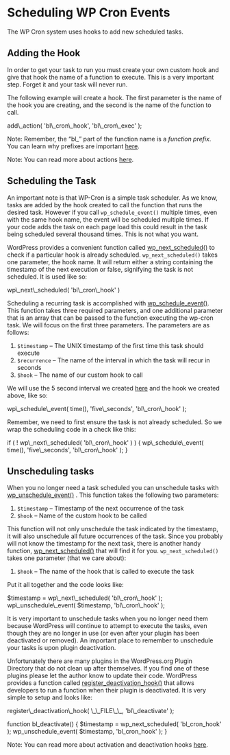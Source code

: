 # Scheduling WP Cron Events

The WP Cron system uses hooks to add new scheduled tasks.

## Adding the Hook

In order to get your task to run you must create your own custom hook and give that hook the name of a function to execute. This is a very important step. Forget it and your task will never run.

The following example will create a hook. The first parameter is the name of the hook you are creating, and the second is the name of the function to call.

</p>
add\_action( 'bl\_cron\_hook', 'bl\_cron\_exec' );
<p>

Note: Remember, the “bl\_” part of the function name is a *function prefix*. You can learn why prefixes are important [here](https://developer.wordpress.org/plugins/plugin-basics/best-practices/#prefix-everything).

Note: You can read more about actions [here](https://developer.wordpress.org/plugins/hooks/actions/).

## Scheduling the Task

An important note is that WP-Cron is a simple task scheduler. As we know, tasks are added by the hook created to call the function that runs the desired task. However if you call `wp_schedule_event()` multiple times, even with the same hook name, the event will be scheduled multiple times. If your code adds the task on each page load this could result in the task being scheduled several thousand times. This is not what you want.

WordPress provides a convenient function called [wp\_next\_scheduled()](https://developer.wordpress.org/reference/functions/wp_next_scheduled/) to check if a particular hook is already scheduled. `wp_next_scheduled()` takes one parameter, the hook name. It will return either a string containing the timestamp of the next execution or false, signifying the task is not scheduled. It is used like so:

</p>
wp\_next\_scheduled( 'bl\_cron\_hook' )
<p>

Scheduling a recurring task is accomplished with [wp\_schedule\_event()](https://developer.wordpress.org/reference/functions/wp_schedule_event/). This function takes three required parameters, and one additional parameter that is an array that can be passed to the function executing the wp-cron task. We will focus on the first three parameters. The parameters are as follows:

1.  `$timestamp` – The UNIX timestamp of the first time this task should execute
2.  `$recurrence` – The name of the interval in which the task will recur in seconds
3.  `$hook` – The name of our custom hook to call

We will use the 5 second interval we created [here](https://developer.wordpress.org/plugins/cron/understanding-wp-cron-scheduling/) and the hook we created above, like so:

</p>
wp\_schedule\_event( time(), 'five\_seconds', 'bl\_cron\_hook' );
<p>

Remember, we need to first ensure the task is not already scheduled. So we wrap the scheduling code in a check like this:

</p>
if ( ! wp\_next\_scheduled( 'bl\_cron\_hook' ) ) {
    wp\_schedule\_event( time(), 'five\_seconds', 'bl\_cron\_hook' );
}
<p>

## Unscheduling tasks

When you no longer need a task scheduled you can unschedule tasks with [wp\_unschedule\_event()](https://developer.wordpress.org/reference/functions/wp_unschedule_event/) . This function takes the following two parameters:

1.  `$timestamp` – Timestamp of the next occurrence of the task
2.  `$hook` – Name of the custom hook to be called

This function will not only unschedule the task indicated by the timestamp, it will also unschedule all future occurrences of the task. Since you probably will not know the timestamp for the next task, there is another handy function, [wp\_next\_scheduled()](https://developer.wordpress.org/reference/functions/wp_next_scheduled/) that will find it for you. `wp_next_scheduled()` takes one parameter (that we care about):

1.  `$hook` – The name of the hook that is called to execute the task

Put it all together and the code looks like:

</p>
$timestamp = wp\_next\_scheduled( 'bl\_cron\_hook' );
wp\_unschedule\_event( $timestamp, 'bl\_cron\_hook' );
<p>

It is very important to unschedule tasks when you no longer need them because WordPress will continue to attempt to execute the tasks, even though they are no longer in use (or even after your plugin has been deactivated or removed). An important place to remember to unschedule your tasks is upon plugin deactivation.

Unfortunately there are many plugins in the WordPress.org Plugin Directory that do not clean up after themselves. If you find one of these plugins please let the author know to update their code. WordPress provides a function called [register\_deactivation\_hook()](https://developer.wordpress.org/reference/functions/register_deactivation_hook/) that allows developers to run a function when their plugin is deactivated. It is very simple to setup and looks like:

</p>
register\_deactivation\_hook( \_\_FILE\_\_, 'bl\_deactivate' ); 

function bl\_deactivate() {
    $timestamp = wp\_next\_scheduled( 'bl\_cron\_hook' );
    wp\_unschedule\_event( $timestamp, 'bl\_cron\_hook' );
}
<p>

Note: You can read more about activation and deactivation hooks [here](https://developer.wordpress.org/plugins/plugin-basics/activation-deactivation-hooks/).